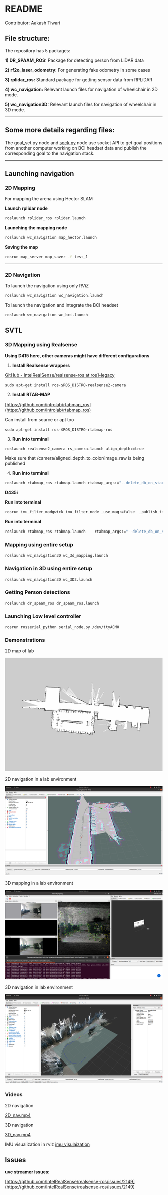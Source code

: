 # README

Contributor: Aakash Tiwari

## File structure:

The repository has 5 packages:

******1) DR_SPAAM_ROS:****** Package for detecting person from LiDAR data

************************************************2) rf2o_laser_odometry:************************************************ For generating fake odometry in some cases

********************************3) rplidar_ros:******************************** Standard package for getting sensor data from RPLiDAR

**********4) wc_navigation:********** Relevant launch files for navigation of wheelchair in 2D mode.

**********5) wc_navigation3D:********** Relevant launch files for navigation of wheelchair in 3D mode.

---

## Some more details regarding files:

The goal_set.py node and [sock.py](http://sock.py) node use socket API to get goal positions from another computer working on BCI headset data and publish the corresponding goal to the navigation stack.

---

## Launching navigation

### 2D Mapping

For mapping the arena using Hector SLAM

**Launch rplidar node**

```bash
roslaunch rplidar_ros rplidar.launch
```

**Launching the mapping node** 

```bash
roslaunch wc_navigation map_hector.launch
```

**Saving the map**

```bash
rosrun map_server map_saver -f test_1
```

---

### 2D Navigation

To launch the navigation using only RViZ 

```bash
roslaunch wc_navigation wc_navigation.launch
```

To launch the navigation and integrate the BCI headset

```bash
roslaunch wc_navigation wc_bci.launch
```
SVTL
---

### 3D Mapping using Realsense

**********Using D415 here, other cameras might have different configurations**********

1) **Install Realsense wrappers**

[GitHub - IntelRealSense/realsense-ros at ros1-legacy](https://github.com/IntelRealSense/realsense-ros/tree/ros1-legacy)

`sudo apt-get install ros-$ROS_DISTRO-realsense2-camera`

2) **Install RTAB-MAP**

[https://github.com/introlab/rtabmap_ros](https://github.com/introlab/rtabmap_ros)

Can install from source or apt too

`sudo apt-get install ros-$ROS_DISTRO-rtabmap-ros`

3) **Run into terminal**

```bash
roslaunch realsense2_camera rs_camera.launch align_depth:=true
```

Make sure that /camera/aligned_depth_to_color/image_raw is being published

4) **Run into terminal**

```bash
roslaunch rtabmap_ros rtabmap.launch rtabmap_args:="--delete_db_on_start --Optimizer/GravitySigma 0.3" depth_topic:=/camera/aligned_depth_to_color/image_raw rgb_topic:=/camera/color/image_raw camera_info_topic:=/camera/color/camera_info approx_sync:=false
```

**********D435i**********

**Run into terminal**

```bash
rosrun imu_filter_madgwick imu_filter_node _use_mag:=false  _publish_tf:=false _world_frame:="enu"  /imu/data_raw:=/camera/imu  /imu/data:=/rtabmap/imu
```

**Run into terminal**

```bash
roslaunch rtabmap_ros rtabmap.launch	rtabmap_args:="--delete_db_on_start --Optimizer/GravitySigma 0.3"	depth_topic:=/camera/aligned_depth_to_color/image_raw	rgb_topic:=/camera/color/image_raw	camera_info_topic:=/camera/color/camera_info	approx_sync:=false	wait_imu_to_init:=true	imu_topic:=/rtabmap/imu
```

### Mapping using entire setup

```bash
roslaunch wc_navigation3D wc_3d_mapping.launch
```

### Navigation in 3D using entire setup

```bash
roslaunch wc_navigation3D wc_3D2.launch
```

### Getting Person detections

```bash
roslaunch dr_spaam_ros dr_spaam_ros.launch
```
### Launching Low level controller

```bash
rosrun rosserial_python serial_node.py /dev/ttyACM0
```

### Demonstrations
2D map of lab

![map](README%20b4d642b1ba3249dd85b1bd94d6f46439/test_3.png)

2D navigation in a lab environment

![Screenshot from 2023-10-26 10-38-09.png](README%20b4d642b1ba3249dd85b1bd94d6f46439/Screenshot_from_2023-10-26_10-38-09.png)

3D mapping in a lab environment

![Screenshot from 2023-10-26 10-43-20.png](README%20b4d642b1ba3249dd85b1bd94d6f46439/Screenshot_from_2023-10-26_10-43-20.png)

3D navigation in lab environment

![Screenshot from 2023-10-26 10-46-57.png](README%20b4d642b1ba3249dd85b1bd94d6f46439/Screenshot_from_2023-10-26_10-46-57.png)

### Videos

2D navigation

[2D_nav.mp4](README%20b4d642b1ba3249dd85b1bd94d6f46439/2D_nav.mp4)

3D navigation

[3D_nav.mp4](README%20b4d642b1ba3249dd85b1bd94d6f46439/3D_nav.mp4)

IMU visualization in rviz
[imu_visulaization](https://www.youtube.com/watch?v=5yBu7VM4hyY)

## Issues

**uvc streamer issues:**

[https://github.com/IntelRealSense/realsense-ros/issues/2149](https://github.com/IntelRealSense/realsense-ros/issues/2149)

